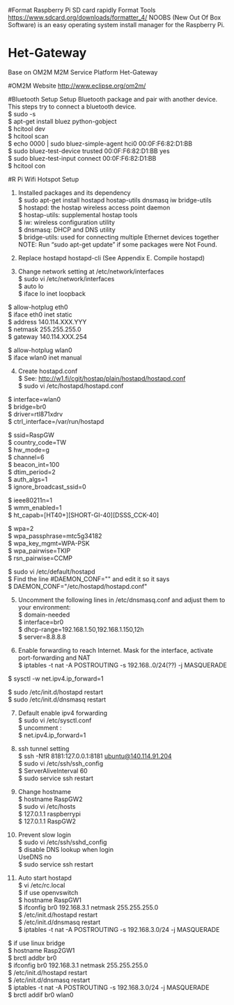 #Format Raspberry Pi SD card rapidly
Format Tools  
https://www.sdcard.org/downloads/formatter_4/
NOOBS (New Out Of Box Software) is an easy operating system install manager for the Raspberry Pi.		
# Het-Gateway
Base on OM2M M2M Service Platform Het-Gateway

#OM2M Website
http://www.eclipse.org/om2m/

#Bluetooth Setup
Setup Bluetooth package and pair with another device.  
This steps try to connect a bluetooth device.  
$ sudo -s  
$ apt-get install bluez python-gobject  
$ hcitool dev  
$ hcitool scan  
$ echo 0000 | sudo bluez-simple-agent hci0 00:0F:F6:82:D1:BB  
$ sudo bluez-test-device trusted 00:0F:F6:82:D1:BB yes  
$ sudo bluez-test-input connect 00:0F:F6:82:D1:BB   
$ hcitool con  

#R Pi Wifi Hotspot Setup  
1. Installed packages and its dependency   
$ sudo apt-get install hostapd hostap-utils dnsmasq iw bridge-utils  
$ hostapd: the hostap wireless access point daemon  
$ hostap-utils: supplemental hostap tools  
$ iw: wireless configuration utility  
$ dnsmasq: DHCP and DNS utility  
$ bridge-utils:  used for connecting multiple Ethernet devices together  
NOTE:  Run “sudo apt-get update” if some packages were Not Found.  

2. Replace hostapd hostapd-cli (See Appendix E. Compile hostapd)  

3. Change network setting at /etc/network/interfaces  
$ sudo vi /etc/network/interfaces  
$ auto lo  
$ iface lo inet loopback  

$ allow-hotplug eth0  
$ iface eth0 inet static  
$ address 140.114.XXX.YYY  
$ netmask 255.255.255.0  
$ gateway 140.114.XXX.254   

$ allow-hotplug wlan0  
$ iface wlan0 inet manual  

4. Create hostapd.conf  
$ See: http://w1.fi/cgit/hostap/plain/hostapd/hostapd.conf  
$ sudo vi /etc/hostapd/hostapd.conf  

$ interface=wlan0  
$ bridge=br0  
$ driver=rtl871xdrv  
$ ctrl_interface=/var/run/hostapd  

$ ssid=RaspGW  
$ country_code=TW  
$ hw_mode=g  
$ channel=6  
$ beacon_int=100  
$ dtim_period=2  
$ auth_algs=1  
$ ignore_broadcast_ssid=0  

$ ieee80211n=1  
$ wmm_enabled=1  
$ ht_capab=[HT40+][SHORT-GI-40][DSSS_CCK-40]  

$ wpa=2  
$ wpa_passphrase=mtc5g34182  
$ wpa_key_mgmt=WPA-PSK  
$ wpa_pairwise=TKIP  
$ rsn_pairwise=CCMP  

$ sudo vi /etc/default/hostapd  
$ Find the line #DAEMON_CONF="" and edit it so it says  
$ DAEMON_CONF="/etc/hostapd/hostapd.conf"  

5. Uncomment the following lines in /etc/dnsmasq.conf and adjust them to your environment:  
$ domain-needed  
$ interface=br0  
$ dhcp-range=192.168.1.50,192.168.1.150,12h  
$ server=8.8.8.8  

6. Enable forwarding to reach Internet. Mask for the interface, activate port-forwarding and NAT  
$ iptables -t nat -A POSTROUTING -s 192.168..0/24(??) -j MASQUERADE  

$ sysctl -w net.ipv4.ip_forward=1  

$ sudo /etc/init.d/hostapd restart  
$ sudo /etc/init.d/dnsmasq restart  

7. Default enable ipv4 forwarding  
$ sudo vi /etc/sysctl.conf  
$ uncomment :  
$ net.ipv4.ip_forward=1  

8. ssh tunnel setting  
$ ssh -NfR 8181:127.0.0.1:8181 ubuntu@140.114.91.204  
$ sudo vi /etc/ssh/ssh_config  
$ ServerAliveInterval 60  
$ sudo service ssh restart  

9. Change hostname  
$ hostname RaspGW2  
$ sudo vi /etc/hosts  
$ 127.0.1.1 raspberrypi  
$ 127.0.1.1   	RaspGW2  

10. Prevent slow login  
$ sudo vi /etc/ssh/sshd_config  
$ disable DNS lookup when login  
UseDNS no  
$ sudo service ssh restart  

11. Auto start hostapd  
$ vi /etc/rc.local  
$ if use openvswitch  
$ hostname RaspGW1  
$ ifconfig br0 192.168.3.1 netmask 255.255.255.0  
$ /etc/init.d/hostapd restart    
$ /etc/init.d/dnsmasq restart  
$ iptables -t nat -A POSTROUTING -s 192.168.3.0/24 -j MASQUERADE  

$ if use linux bridge  
$ hostname Rasp2GW1  
$ brctl addbr br0  
$ ifconfig br0 192.168.3.1 netmask 255.255.255.0  
$ /etc/init.d/hostapd restart  
$ /etc/init.d/dnsmasq restart  
$ iptables -t nat -A POSTROUTING -s 192.168.3.0/24 -j MASQUERADE  
$ brctl addif br0 wlan0  

